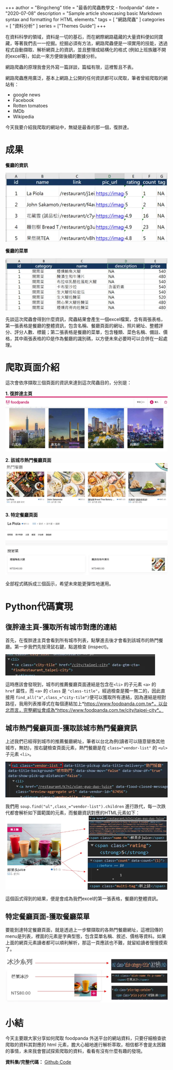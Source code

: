 +++
author = "Bingcheng"
title = "最香的爬蟲教學文 - foodpanda"
date = "2020-07-08"
description = "Sample article showcasing basic Markdown syntax and formatting for HTML elements."
tags = [
    "網路爬蟲"
]
categories = [
    "資料分析"
]
series = ["Themes Guide"]
+++

在資料科學的領域，資料是一切的基石，而在網際網路蘊藏的大量資料便如同寶藏，等著我們去一一挖掘。挖掘必須有方法，網路爬蟲便是一項實用的技能，透過程式自動擷取、解析網頁上的資訊，並且整理成結構化的格式 (例如上班族離不開的excel等)，如此一來方便做後續的數據分析。

<!--more-->

網路爬蟲的原理我會另外寫一篇詳談，篇幅有限，這裡暫且不表。

網路爬蟲應用廣泛，基本上網路上公開的任何資訊都可以爬取，筆者曾經爬取的網站有：

* google news
* Facebook
* Rotten tomatoes
* IMDb
* Wikipedia

今天我要介紹我爬取的網站中，無疑是最香的那一個，復胖達。

# 成果

**餐廳的資訊**

![alt text](image.png)

**餐廳的菜單**

![alt text](image-1.png)

先談這次爬蟲會得到什麼資訊，爬蟲結果會產生一個excel檔案，含有兩張表格，第一張表格是餐廳的整體資訊，包含名稱、餐廳頁面的網址、照片網址、整體評分、評分人數、標籤；第二張表格是餐廳的菜單，包含種類、菜色名稱、備註、價格，其中兩張表格的ID是作為餐廳的識別碼，以方便未來必要時可以合併在一起處理。

# 爬取頁面介紹
這次會依序擷取三個頁面的資訊來達到這次爬蟲目的，分別是：

**1. 復胖達主頁**
![alt text](image-2.png)

**2. 該城市熱門餐廳頁面**
![alt text](image-3.png)

**3. 特定餐廳頁面**
![alt text](image-4.png)

全部程式碼拆成三個函示，希望未來能更彈性地運用。

# Python代碼實現

## 復胖達主頁-獲取所有城市對應的連結

首先，在復胖達主頁會看到所有城市列表，點擊進去後才會看到該城市的熱門餐廳。第一步我們先按滑鼠右鍵，點選檢查 (inspect)。

![alt text](image-5.png)

這時應該會發現到，城市的推薦餐廳頁面連結是包含在`<li>` 的子元素 `<a>` 的 ` href` 屬性，而 `<a>` 的 `class` 是 `"class-title"`，經過檢查是獨一無二的，因此直接用 `find_all("a",class_="city-tile")`便可以獲取所有連結，因為連結是相對路徑，我用列表推導式在每個連結加上*https://www.foodpanda.com.tw*，以台北而言，完整網址會成為*https://www.foodpanda.com.tw/city/taipei-city*。

## 城市熱門餐廳頁面-獲取該城市熱門餐廳資訊

上述我們已經得到城市的推薦餐廳網址，筆者以台北為例(讀者可以隨意替換其他城市，無妨)，按右鍵檢查頁面元素，熱門餐廳是在 `class="vendor-list"` 的 `<ul>` 子元素 `<li>`。

![alt text](image-6.png)

我們用 `soup.find("ul",class_="vendor-list").children` 進行跌代，每一次跌代都會解析如下圖範圍的元素，而餐廳資訊對應的HTML元素如下：
![alt text](image-7.png)

這個函式得到的結果，便是會成為我們excel的第一張表格，餐廳的整體資訊。

## 特定餐廳頁面-獲取餐廳菜單
要能到達特定餐廳頁面，就是透過上一步驟擷取的各熱門餐廳網址，這裡回傳的menu是列表，裡面的元素是字典型態，包含菜單名稱、敘述、價格等資料。如果上面的網頁元素讀者都可以順利解析，那這一頁應該也不難，就留給讀者慢慢摸索了。
![alt text](image-8.png)

# 小結
今天主要跟大家分享如何爬取 foodpanda 外送平台的網站資料，只要仔細檢查欲爬取的資料其對應的 html 元素，膽大心細地進行解析萃取，相信都不會是太困難的事情，未來我會嘗試探索爬取的資料，看看有沒有什麼有趣的發現。

**資料集/完整代碼：**
[Github Code](https://github.com/QiuBingCheng/MediumArticle/blob/main/Crawler/foodpanda_crawler.py)
